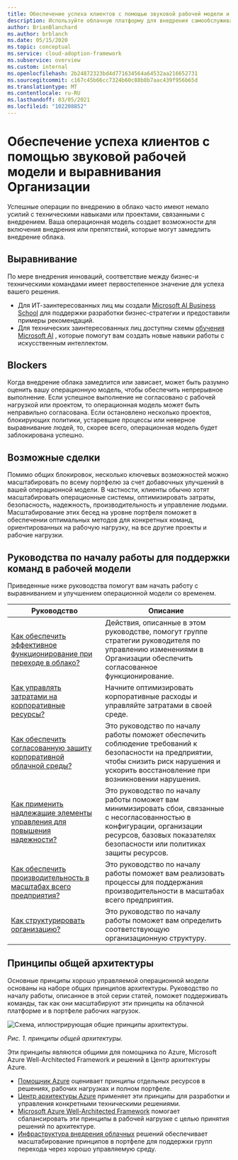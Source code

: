 ```yaml
---
title: Обеспечение успеха клиентов с помощью звуковой рабочей модели и выравнивания Организации
description: Используйте облачную платформу для внедрения самообслуживания и другие средства, которые помогут вам принять решения по внедрению в облако, обеспечивающие успешное выполнение клиентов.
author: BrianBlanchard
ms.author: brblanch
ms.date: 05/15/2020
ms.topic: conceptual
ms.service: cloud-adoption-framework
ms.subservice: overview
ms.custom: internal
ms.openlocfilehash: 2b24872323bd4d771634564a64532aa216652731
ms.sourcegitcommit: c167c45b66cc7324b60c88b8b7aac439f956b65d
ms.translationtype: MT
ms.contentlocale: ru-RU
ms.lasthandoff: 03/05/2021
ms.locfileid: "102208852"
---
```

# <a name="enable-customer-success-with-a-sound-operating-model-and-organizational-alignment"></a>Обеспечение успеха клиентов с помощью звуковой рабочей модели и выравнивания Организации

Успешные операции по внедрению в облако часто имеют немало усилий с техническими навыками или проектами, связанными с внедрением. Ваша операционная модель создает возможности для включения внедрения или препятствий, которые могут замедлить внедрение облака.

## <a name="alignment"></a>Выравнивание

По мере внедрения инноваций, соответствие между бизнес-и техническими командами имеет первостепенное значение для успеха вашего решения.

- Для ИТ-заинтересованных лиц мы создали [Microsoft AI Business School](https://www.microsoft.com/ai/ai-business-school) для поддержки разработки бизнес-стратегии и предоставили примеры рекомендаций.
- Для технических заинтересованных лиц доступны схемы [обучения Microsoft AI](/learn/) , которые помогут вам создать новые навыки работы с искусственным интеллектом.

## <a name="blockers"></a>Blockers

Когда внедрение облака замедлится или зависает, может быть разумно оценить вашу операционную модель, чтобы обеспечить непрерывное выполнение. Если успешное выполнение не согласовано с рабочей нагрузкой или проектом, то операционная модель может быть неправильно согласована. Если остановлено несколько проектов, блокирующих политики, устаревшие процессы или неверное выравнивание людей, то, скорее всего, операционная модель будет заблокирована успешно.

## <a name="opportunities"></a>Возможные сделки

Помимо общих блокировок, несколько ключевых возможностей можно масштабировать по всему портфелю за счет добавочных улучшений в вашей операционной модели. В частности, клиенты обычно хотят масштабировать операционные системы, оптимизировать затраты, безопасность, надежность, производительность и управление людьми. Масштабирование этих бесед на уровне портфеля поможет в обеспечении оптимальных методов для конкретных команд, ориентированных на рабочую нагрузку, на все другие проекты и рабочие нагрузки.

## <a name="getting-started-guides-to-enable-teams-through-an-operating-model"></a>Руководства по началу работы для поддержки команд в рабочей модели

Приведенные ниже руководства помогут вам начать работу с выравниванием и улучшением операционной модели со временем.

| Руководство                                                                                    | Описание                                                                                                                               |
|-------------------------------------------------------------------------------------|--------------------------------------------------------------------------------------------------------------------------------|
| [Как обеспечить эффективное функционирование при переходе в облако?](./operational-excellence.md)                   | Действия, описанные в этом руководстве, помогут группе стратегии руководителя по управлению изменениями в Организации обеспечить согласованное функционирование. |
| [Как управлять затратами на корпоративные ресурсы?](./manage-costs.md)                                          | Начните оптимизировать корпоративные расходы и управляйте затратами в своей среде.                                                                           |
| [Как обеспечить согласованную защиту корпоративной облачной среды?](./security.md)             | Это руководство по началу работы поможет обеспечить соблюдение требований к безопасности на предприятии, чтобы снизить риск нарушения и ускорить восстановление при возникновении нарушения.                                       |
| [Как применить надлежащие элементы управления для повышения надежности?](./reliability.md)                   | Это руководство по началу работы поможет вам минимизировать сбои, связанные с несогласованностью в конфигурации, организации ресурсов, базовых показателях безопасности или политиках защиты ресурсов. |
| [Как обеспечить производительность в масштабах всего предприятия?](./performance.md)                               | Это руководство по началу работы поможет вам реализовать процессы для поддержания производительности в масштабах всего предприятия.                               |
| [Как структурировать организацию?](./org-alignment.md)                               | Это руководство по началу работы поможет вам определить соответствующую организационную структуру.                               |

## <a name="shared-architecture-principles"></a>Принципы общей архитектуры

Основные принципы хорошо управляемой операционной модели основаны на наборе общих принципов архитектуры. Руководство по началу работы, описанное в этой серии статей, поможет поддерживать команды, так как они масштабируют эти принципы на облачной платформе и в портфеле рабочих нагрузок.

![Схема, иллюстрирующая общие принципы архитектуры.](../_images/shared-principles.png)

_Рис. 1. принципы общей архитектуры._

Эти принципы являются общими для помощника по Azure, Microsoft Azure Well-Architected Framework и решений в Центр архитектуры Azure.

- [Помощник Azure](/azure/advisor/advisor-overview) оценивает принципы отдельных ресурсов в решениях, рабочих нагрузках и полном портфеле.
- [Центр архитектуры Azure](/azure/architecture/) применяет эти принципы для разработки и управления конкретными техническими решениями.
- [Microsoft Azure Well-Architected Framework](/azure/architecture/framework/) помогает сбалансировать эти принципы в рабочей нагрузке с целью принятия решений по архитектуре.
- [Инфраструктура внедрения облачных](../index.yml) решений обеспечивает масштабирование принципов в портфеле для поддержки групп перехода через хорошо управляемую среду.
